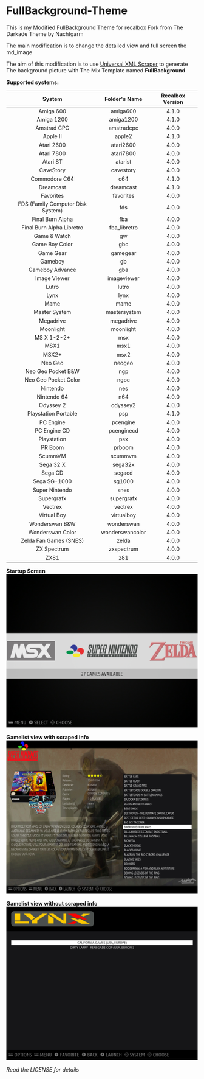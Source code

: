 # FullBackground-Theme
This is my Modified FullBackground Theme for recalbox
Fork from The Darkade Theme by Nachtgarm

The main modification is to change the detailed view and full screen the md_image

The aim of this modification is to use [Universal XML Scraper](https://github.com/Universal-Rom-Tools/Universal-XML-Scraper) to generate The background picture with The Mix Template named __FullBackground__


**Supported systems:**

| System | Folder's Name | Recalbox Version |
| :--------------: | :--------------: | :--------------: |
| Amiga 600 | amiga600 | 4.1.0 |
| Amiga 1200 | amiga1200 | 4.1.0 |
| Amstrad CPC | amstradcpc | 4.0.0 |
| Apple II | apple2 | 4.1.0 |
| Atari 2600 | atari2600 | 4.0.0 |
| Atari 7800 | atari7800 | 4.0.0 |
| Atari ST | atarist | 4.0.0 |
| CaveStory | cavestory | 4.0.0 |
| Commodore C64 | c64 | 4.1.0 |
| Dreamcast | dreamcast | 4.1.0 |
| Favorites | favorites | 4.0.0 |
| FDS (Family Computer Disk System) | fds | 4.0.0 |
| Final Burn Alpha | fba | 4.0.0 |
| Final Burn Alpha Libretro | fba_libretro | 4.0.0 |
| Game & Watch | gw | 4.0.0 |
| Game Boy Color | gbc | 4.0.0 |
| Game Gear | gamegear | 4.0.0 |
| Gameboy | gb | 4.0.0 |
| Gameboy  Advance | gba | 4.0.0 |
| Image Viewer | imageviewer | 4.0.0 |
| Lutro | lutro | 4.0.0 |
| Lynx | lynx | 4.0.0 |
| Mame | mame | 4.0.0 |
| Master System | mastersystem | 4.0.0 |
| Megadrive | megadrive | 4.0.0 |
| Moonlight | moonlight | 4.0.0 |
| MS X 1-2-2+ | msx | 4.0.0 |
| MSX1 | msx1 | 4.0.0 |
| MSX2+ | msx2 | 4.0.0 |
| Neo Geo | neogeo | 4.0.0 |
| Neo Geo Pocket B&W | ngp | 4.0.0 |
| Neo Geo Pocket Color | ngpc | 4.0.0 |
| Nintendo | nes | 4.0.0 |
| Nintendo 64 | n64 | 4.0.0 |
| Odyssey 2 | odyssey2 | 4.0.0 |
| Playstation Portable | psp | 4.1.0 |
| PC Engine | pcengine | 4.0.0 |
| PC Engine CD | pcenginecd | 4.0.0 |
| Playstation | psx | 4.0.0 |
| PR Boom | prboom | 4.0.0 |
| ScummVM | scummvm | 4.0.0 |
| Sega 32 X | sega32x | 4.0.0 |
| Sega CD | segacd | 4.0.0 |
| Sega SG-1000 | sg1000 | 4.0.0 |
| Super Nintendo | snes | 4.0.0 |
| Supergrafx | supergrafx | 4.0.0 |
| Vectrex | vectrex | 4.0.0 |
| Virtual Boy | virtualboy | 4.0.0 |
| Wonderswan B&W | wonderswan | 4.0.0 |
| Wonderswan Color | wonderswancolor | 4.0.0 |
| Zelda Fan Games (SNES) | zelda | 4.0.0 |
| ZX Spectrum | zxspectrum | 4.0.0 |
| ZX81 | z81 | 4.0.0 |

**Startup Screen**
![Startup](https://raw.githubusercontent.com/Universal-Rom-Tools/FullBackground-Theme/master/Startup.png)

**Gamelist view with scraped info**
![Detail](https://raw.githubusercontent.com/Universal-Rom-Tools/FullBackground-Theme/master/Detail.png)

**Gamelist view without scraped info**
![NonScraped](https://raw.githubusercontent.com/Universal-Rom-Tools/FullBackground-Theme/master/nonscraped.png)

*Read the LICENSE for details*
